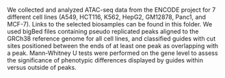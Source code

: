 We collected and analyzed ATAC-seq data from the ENCODE project for 7 different cell lines (A549, HCT116, K562, HepG2, GM12878, Panc1, and MCF-7). Links to the selected biosamples can be found in this folder. We used bigBed files containing pseudo replicated peaks aligned to the GRCh38 reference genome for all cell lines, and classified guides with cut sites positioned between the ends of at least one peak as overlapping with a peak. Mann-Whitney U tests were performed on the gene level to assess the significance of phenotypic differences displayed by guides within versus outside of peaks.
